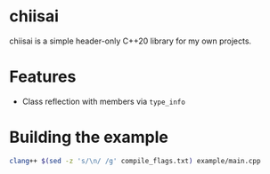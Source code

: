# chiisai
chiisai is a simple header-only C++20 library for my own projects.

# Features
- Class reflection with members via `type_info`

# Building the example
```bash
clang++ $(sed -z 's/\n/ /g' compile_flags.txt) example/main.cpp
```
